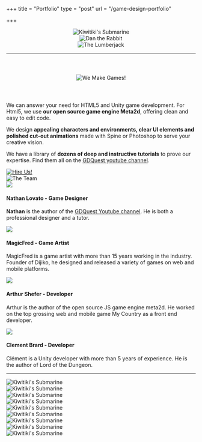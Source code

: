 +++
title = "Portfolio"
type = "post"
url = "/game-design-portfolio"

+++

<header grid>
    <div column>
        <img src="/img/page/portfolio/content/header/gdquest-portfolio-magicfred-kiwitiki-submarine.png" class="img-responsive" alt="Kiwitiki's Submarine">
    </div>
    <div column>
        <img src="/img/page/portfolio/content/header/gdquest-portfolio-Dan-The-Rabbit.jpg" class="img-responsive" alt="Dan the Rabbit">
    </div>
    <div column>
        <img src="/img/page/portfolio/content/header/gdquest-portfolio-The-Lumberjack.jpg" class="img-responsive" alt="The Lumberjack">
    </div>
    <hr>
</header>

<section class="-center">
    <header>
        <img class="-center" src="/img/page/portfolio/banner-we-make-games.png" alt="We Make Games!" class="img-responsive center-block" />
    </header>
    <article>
        <div grid>
            <div column>
                <p> We can answer your need for HTML5 and Unity game development. For Html5, we use <strong>our open source game engine Meta2d</strong>, offering clean and easy to edit code. </p>
            </div>
            <div column>
                <p> We design <strong>appealing characters and environments, clear UI elements and polished cut-out animations</strong> made with Spine or Photoshop to serve your creative vision. </p>
            </div>
            <div column>
                <p> We have a library of <strong>dozens of deep and instructive tutorials</strong> to prove our expertise. Find them all on the <a href="https://www.youtube.com/c/gdquest">GDQuest youtube channel</a>. </p>
            </div>
        </div>
        <!-- The team -->
        <div class="-center">
            <a href="mailto:Nathan@GDQuest.com"> <img src="/img/page/portfolio/button-hire-us.png" alt="Hire Us!" /> </a>
        </div>
        <div class="-center">
            <img src="/img/page/portfolio/banner-the-team.png" alt="The Team" />
        </div>
        <div grid>
            <div column="3">
                <img src="/img/page/portfolio/avatars/avatar-nathan.png" class="img-responsive center-block">
                <h4>Nathan Lovato - Game Designer</h4>
                <p><strong>Nathan</strong> is the author of the <a href="http://youtube.com/c/gdquest">GDQuest Youtube channel</a>. He is both a professional designer and a tutor.</p>
            </div>
            <div column="3">
                <img src="/img/page/portfolio/avatars/avatar-magicfred.png" class="img-responsive center-block">
                <h4>MagicFred - Game Artist</h4>
                <p>MagicFred is a game artist with more than 15 years working in the industry. Founder of Dijiko, he designed and released a variety of games on web and mobile platforms.</p>
            </div>
            <div column="3">
                <img src="/img/page/portfolio/avatars/avatar-arthur.png" class="img-responsive center-block">
                <h4>Arthur Shefer - Developer</h4>
                <p>Arthur is the author of the open source JS game engine meta2d. He worked on the top grossing web and mobile game My Country as a front end developer.</p>
            </div>
            <div column="3">
                <img src="/img/page/portfolio/avatars/avatar-clement.png" class="img-responsive center-block">
                <h4>Clement Brard - Developer</h4>
                <p>Clément is a Unity developer with more than 5 years of experience. He is the author of Lord of the Dungeon.</p>
            </div>
        </div>
        <hr>
        <!-- Our work -->
        <div grid>
            <div column>
                <img src="/img/page/portfolio/content/gdquest-game-design-portfolio-4.png" class="img-responsive" alt="Kiwitiki's Submarine">
            </div>
            <div column>
                <img src="/img/page/portfolio/content/gdquest-game-design-portfolio-5.png" class="img-responsive" alt="Kiwitiki's Submarine">
            </div>
            <div column>
                <img src="/img/page/portfolio/content/gdquest-game-design-portfolio-6.jpg" class="img-responsive" alt="Kiwitiki's Submarine">
            </div>
        </div>
        <div grid>
            <div column>
                <img src="/img/page/portfolio/content/gdquest-game-design-portfolio-7.png" class="img-responsive" alt="Kiwitiki's Submarine">
            </div>
            <div column>
                <img src="/img/page/portfolio/content/gdquest-game-design-portfolio-8.png" class="img-responsive" alt="Kiwitiki's Submarine">
            </div>
            <div column>
                <img src="/img/page/portfolio/content/gdquest-game-design-portfolio-9.png" class="img-responsive" alt="Kiwitiki's Submarine">
            </div>
        </div>
        <div grid>
            <div column>
                <img src="/img/page/portfolio/content/gdquest-game-design-portfolio-1.jpg" class="img-responsive" alt="Kiwitiki's Submarine">
            </div>
            <div column>
                <img src="/img/page/portfolio/content/gdquest-game-design-portfolio-2.jpg" class="img-responsive" alt="Kiwitiki's Submarine">
            </div>
            <div column>
                <img src="/img/page/portfolio/content/gdquest-game-design-portfolio-3.jpg" class="img-responsive" alt="Kiwitiki's Submarine">
            </div>
    </article>
</section>
